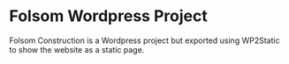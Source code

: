 # Folsom Wordpress Project

Folsom Construction is a Wordpress project but exported using WP2Static to show the website as a static page.

